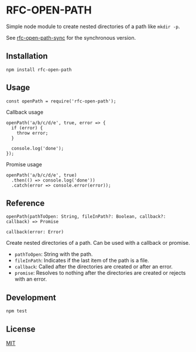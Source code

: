 # RFC-OPEN-PATH

Simple node module to create nested directories of a path like `mkdir -p`.

See [rfc-open-path-sync](https://github.com/fcostarodrigo/rfc-open-path-sync)
for the synchronous version.

## Installation

    npm install rfc-open-path

## Usage

    const openPath = require('rfc-open-path');

Callback usage

    openPath('a/b/c/d/e', true, error => {
      if (error) {
        throw error;
      }

      console.log('done');
    });

Promise usage

    openPath('a/b/c/d/e', true)
      .then(() => console.log('done'))
      .catch(error => console.error(error));

## Reference

`openPath(pathToOpen: String, fileInPath?: Boolean, callback?: callback) => Promise`

`callback(error: Error)`

Create nested directories of a path. Can be used with a callback or promise.

* `pathToOpen`: String with the path.
* `fileInPath`: Indicates if the last item of the path is a file.
* `callback`: Called after the directories are created or after an error.
* `promise`: Resolves to nothing after the directories are created or rejects with an error.

## Development

    npm test

## License

[MIT](LICENSE.md)
